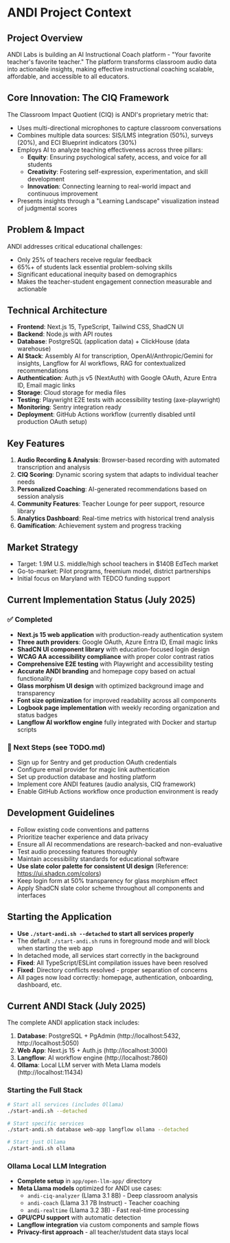 # ANDI Project Context

## Project Overview
ANDI Labs is building an AI Instructional Coach platform - "Your favorite teacher's favorite teacher." The platform transforms classroom audio data into actionable insights, making effective instructional coaching scalable, affordable, and accessible to all educators.

## Core Innovation: The CIQ Framework
The Classroom Impact Quotient (CIQ) is ANDI's proprietary metric that:
- Uses multi-directional microphones to capture classroom conversations
- Combines multiple data sources: SIS/LMS integration (50%), surveys (20%), and ECI Blueprint indicators (30%)
- Employs AI to analyze teaching effectiveness across three pillars:
  - **Equity**: Ensuring psychological safety, access, and voice for all students
  - **Creativity**: Fostering self-expression, experimentation, and skill development
  - **Innovation**: Connecting learning to real-world impact and continuous improvement
- Presents insights through a "Learning Landscape" visualization instead of judgmental scores

## Problem & Impact
ANDI addresses critical educational challenges:
- Only 25% of teachers receive regular feedback
- 65%+ of students lack essential problem-solving skills
- Significant educational inequity based on demographics
- Makes the teacher-student engagement connection measurable and actionable

## Technical Architecture
- **Frontend**: Next.js 15, TypeScript, Tailwind CSS, ShadCN UI
- **Backend**: Node.js with API routes
- **Database**: PostgreSQL (application data) + ClickHouse (data warehouse)
- **AI Stack**: Assembly AI for transcription, OpenAI/Anthropic/Gemini for insights, Langflow for AI workflows, RAG for contextualized recommendations
- **Authentication**: Auth.js v5 (NextAuth) with Google OAuth, Azure Entra ID, Email magic links
- **Storage**: Cloud storage for media files
- **Testing**: Playwright E2E tests with accessibility testing (axe-playwright)
- **Monitoring**: Sentry integration ready
- **Deployment**: GitHub Actions workflow (currently disabled until production OAuth setup)

## Key Features
1. **Audio Recording & Analysis**: Browser-based recording with automated transcription and analysis
2. **CIQ Scoring**: Dynamic scoring system that adapts to individual teacher needs
3. **Personalized Coaching**: AI-generated recommendations based on session analysis
4. **Community Features**: Teacher Lounge for peer support, resource library
5. **Analytics Dashboard**: Real-time metrics with historical trend analysis
6. **Gamification**: Achievement system and progress tracking

## Market Strategy
- Target: 1.9M U.S. middle/high school teachers in $140B EdTech market
- Go-to-market: Pilot programs, freemium model, district partnerships
- Initial focus on Maryland with TEDCO funding support

## Current Implementation Status (July 2025)
### ✅ Completed
- **Next.js 15 web application** with production-ready authentication system
- **Three auth providers**: Google OAuth, Azure Entra ID, Email magic links
- **ShadCN UI component library** with education-focused login design
- **WCAG AA accessibility compliance** with proper color contrast ratios
- **Comprehensive E2E testing** with Playwright and accessibility testing
- **Accurate ANDI branding** and homepage copy based on actual functionality
- **Glass morphism UI design** with optimized background image and transparency
- **Font size optimization** for improved readability across all components
- **Logbook page implementation** with weekly recording organization and status badges
- **Langflow AI workflow engine** fully integrated with Docker and startup scripts

### 🚧 Next Steps (see TODO.md)
- Sign up for Sentry and get production OAuth credentials
- Configure email provider for magic link authentication
- Set up production database and hosting platform
- Implement core ANDI features (audio analysis, CIQ framework)
- Enable GitHub Actions workflow once production environment is ready

## Development Guidelines
- Follow existing code conventions and patterns
- Prioritize teacher experience and data privacy
- Ensure all AI recommendations are research-backed and non-evaluative
- Test audio processing features thoroughly
- Maintain accessibility standards for educational software
- **Use slate color palette for consistent UI design** (Reference: https://ui.shadcn.com/colors)
- Keep login form at 50% transparency for glass morphism effect
- Apply ShadCN slate color scheme throughout all components and interfaces

## Starting the Application
- **Use `./start-andi.sh --detached` to start all services properly**
- The default `./start-andi.sh` runs in foreground mode and will block when starting the web app
- In detached mode, all services start correctly in the background
- **Fixed**: All TypeScript/ESLint compilation issues have been resolved
- **Fixed**: Directory conflicts resolved - proper separation of concerns
- All pages now load correctly: homepage, authentication, onboarding, dashboard, etc.

## Current ANDI Stack (July 2025)
The complete ANDI application stack includes:
1. **Database**: PostgreSQL + PgAdmin (http://localhost:5432, http://localhost:5050)
2. **Web App**: Next.js 15 + Auth.js (http://localhost:3000)
3. **Langflow**: AI workflow engine (http://localhost:7860)
4. **Ollama**: Local LLM server with Meta Llama models (http://localhost:11434)

### Starting the Full Stack
```bash
# Start all services (includes Ollama)
./start-andi.sh --detached

# Start specific services
./start-andi.sh database web-app langflow ollama --detached

# Start just Ollama
./start-andi.sh ollama
```

### Ollama Local LLM Integration
- **Complete setup** in `app/open-llm-app/` directory
- **Meta Llama models** optimized for ANDI use cases:
  - `andi-ciq-analyzer` (Llama 3.1 8B) - Deep classroom analysis
  - `andi-coach` (Llama 3.1 7B Instruct) - Teacher coaching 
  - `andi-realtime` (Llama 3.2 3B) - Fast real-time processing
- **GPU/CPU support** with automatic detection
- **Langflow integration** via custom components and sample flows
- **Privacy-first approach** - all teacher/student data stays local